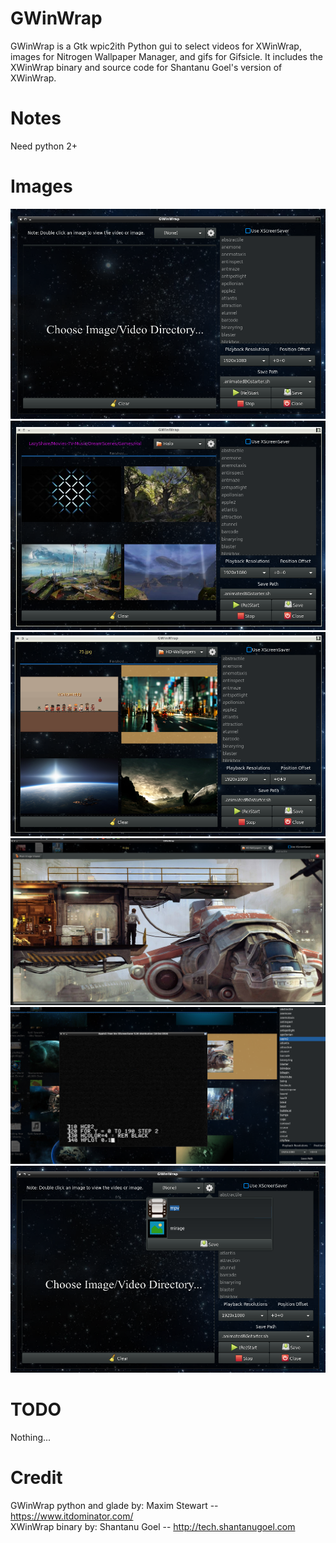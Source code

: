 # GWinWrap
GWinWrap is a Gtk wpic2ith Python gui to select videos for XWinWrap, images for Nitrogen Wallpaper Manager, and gifs for Gifsicle.
It includes the XWinWrap binary and source code for Shantanu Goel's version of XWinWrap.

# Notes
Need python 2+

# Images
![1 Default view starting out. ](images/pic1.png)
![2 Video thumbnails in image grid. Path to directory highlighted purple. ](images/pic2.png)
![3 Image thumbnails in image grid. ](images/pic3.png)
![4 Image in preview popup. ](images/pic4.png)
![5 Xscreensaver preview running. ](images/pic5.png)
![6 Settings window poped open. ](images/pic6.png)

# TODO
Nothing...

# Credit
GWinWrap python and glade by: Maxim Stewart  -- https://www.itdominator.com/
<br/>
XWinWrap binary by: Shantanu Goel -- http://tech.shantanugoel.com
